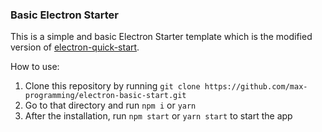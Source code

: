 ### Basic Electron Starter

This is a simple and basic Electron Starter template which is the modified version of [electron-quick-start](https://github.com/electron/electron-quick-start).

How to use:

1. Clone this repository by running `git clone https://github.com/max-programming/electron-basic-start.git`
2. Go to that directory and run `npm i` or `yarn`
3. After the installation, run `npm start` or `yarn start` to start the app

